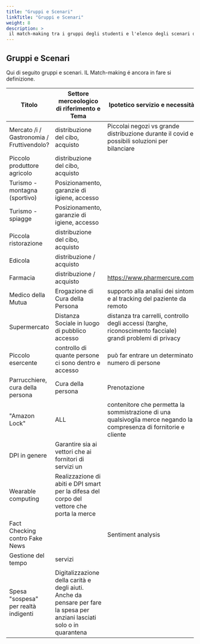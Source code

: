 ```yaml
---
title: "Gruppi e Scenari"
linkTitle: "Gruppi e Scenari"
weight: 8
description: >
 il match-making tra i gruppi degli studenti e l'elenco degli scenari di studio.
---
```


## Gruppi e Scenari

Qui di seguito gruppi e scenari. IL Match-making é ancora in fare si definizione.

| Titolo                                    | Settore merceologico di riferimento e  Tema                                                                               | Ipotetico servizio e necessità                                                                                      | Gruppo ##   |
|-------------------------------------------|---------------------------------------------------------------------------------------------------------------------------|---------------------------------------------------------------------------------------------------------------------|-----------|
| Mercato /i / Gastronomia / Fruttivendolo? | distribuzione del cibo, acquisto                                                                                          | Piccolai negozi vs grande distribuzione durante il covid e possibili soluzioni per bilanciare                       |           |
| Piccolo produttore agricolo               | distribuzione del cibo, acquisto                                                                                          |                                                                                                                     |           |
| Turismo - montagna (sportivo)             | Posizionamento, garanzie di igiene, accesso                                                                               |                                                                                                                     |           |
| Turismo - spiagge                         | Posizionamento, garanzie di igiene, accesso                                                                               |                                                                                                                     | Gruppo 3  |
| Piccola ristorazione                      | distribuzione del cibo, acquisto                                                                                          |                                                                                                                     | Gruppo 7  |
| Edicola                                   | distribuzione  /  acquisto                                                                                                |                                                                                                                     |           |
| Farmacia                                  | distribuzione  /  acquisto                                                                                                | https://www.pharmercure.com/                                                                                        | Gruppo 6  |
| Medico della Mutua                        | Erogazione di Cura della Persona                                                                                          | supporto alla analisi dei sintomi e al tracking del paziente da remoto                                              |           |
| Supermercato                              | Distanza Sociale in luogo di pubblico accesso                                                                             | distanza tra carrelli, controllo degli accessi (targhe, riconoscimento facciale) grandi problemi di privacy         |           |
| Piccolo esercente                         | controllo di quante persone ci sono dentro e accesso                                                                      | può far entrare un determinato numero di persone                                                                    | Gruppo 2  |
| Parrucchiere, cura della persona          | Cura della persona                                                                                                        | Prenotazione                                                                                                        | Gruppo 5  |
| "Amazon Lock"                             | ALL                                                                                                                       | contenitore che permetta la sommistrazione di una qualsivoglia merce negando la compresenza di fornitorie e cliente |           |
| DPI in genere                             | Garantire sia ai vettori che ai fornitori di servizi un                                                                   |                                                                                                                     | Gruppo 1  |
| Wearable computing                        | Realizzazione di abiti e DPI smart per la difesa del corpo del vettore che porta la merce                                 |                                                                                                                     |           |
| Fact Checking contro Fake News            |                                                                                                                           | Sentiment analysis                                                                                                  |           |
| Gestione del tempo                        | servizi                                                                                                                   |                                                                                                                     | Gruppo 4  |
| Spesa "sospesa" per realtà indigenti      | Digitalizzazione della carità e degli aiuti. Anche da pensare per fare la spesa per anziani lasciati solo o in quarantena |                                                                                                                     |           |

